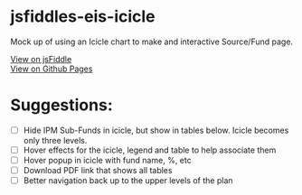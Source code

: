 jsfiddles-eis-icicle
====================

Mock up of using an Icicle chart to make and interactive Source/Fund page.

[View on jsFiddle](http://jsfiddle.net/gh/get/library/pure/sskeller/jsfiddles-eis-icicle/tree/master/demo/)  
[View on Github Pages](http://sskeller.github.io/jsfiddles-eis-icicle/)

Suggestions:
============

 - [ ] Hide IPM Sub-Funds in icicle, but show in tables below. Icicle becomes only three levels.  
 - [ ] Hover effects for the icicle, legend and table to help associate them  
 - [ ] Hover popup in icicle with fund name, %, etc  
 - [ ] Download PDF link that shows all tables  
 - [ ] Better navigation back up to the upper levels of the plan  
